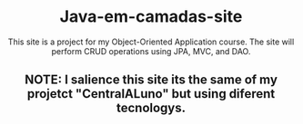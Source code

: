 <header>

 <h1 align="center">Java-em-camadas-site</h1>

 <p align="center">
  This site is a project for my Object-Oriented Application course. The site will perform CRUD operations using JPA, MVC, and DAO.
 </p>

 <h2 align="center">NOTE: I salience this site its the same of my projetct "CentralALuno" but using diferent tecnologys.</h2>

</header>

<main>
 
</main>

<footer>
 
</footer>

